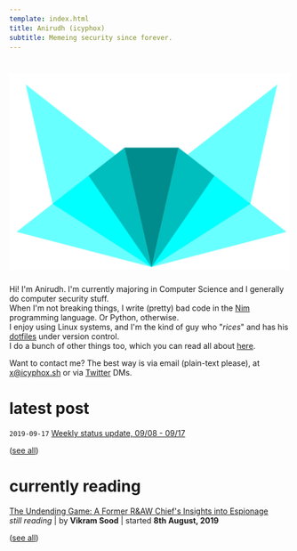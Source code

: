 ```yaml
---
template: index.html
title: Anirudh (icyphox)
subtitle: Memeing security since forever.
---
```


<h1 align=center>
    <img src=/static/icynobg.svg class=logo>
</h1>

Hi! I'm Anirudh. I'm currently majoring in Computer Science and 
I generally do computer security stuff.  
When I'm not breaking things, I write (pretty) bad code in the [Nim](https://nim-lang.org)
programming language. Or Python, otherwise.  
I enjoy using Linux systems, and I'm the kind of guy who "*rices*"
and has his [dotfiles](https://github.com/icyphox/dotfiles) under version control.  
I do a bunch of other things too, which you can read all about [here](/about).

Want to contact me? The best way is via email (plain-text please), at [x@icyphox.sh](mailto:x@icyphox.sh)
or via [Twitter](https://twitter.com/icyphox) DMs.

# latest post

`2019-09-17` [Weekly status update, 09/08 - 09/17](/blog/2019-09-17)

([see all](/blog))

# currently reading

[The Undending Game: A Former R&AW Chief's Insights into Espionage](https://www.amazon.in/Unending-Game-Former-Insights-Espionage/dp/0670091502)  
*still reading* | by **Vikram Sood** | started **8th August, 2019** 

([see all](/reading))

